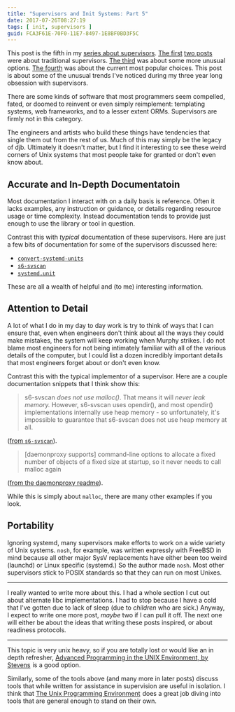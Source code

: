 ```yaml
---
title: "Supervisors and Init Systems: Part 5"
date: 2017-07-26T08:27:19
tags: [ init, supervisors ]
guid: FCA3F61E-70F0-11E7-8497-1E8BF0BD3F5C
---
```

This post is the fifth in my [series about supervisors][supervisors].  [The
first][1] [two posts][2] were about traditional supervisors.  [The third][3] was
about some more unusual options.  [The fourth][4] was about the current most
popular choices.  This post is about some of the unusual trends I've noticed
during my three year long obsession with supervisors.

<!--more-->

There are some kinds of software that most programmers seem compelled, fated, or
doomed to reinvent or even simply reimplement: templating systems, web
frameworks, and to a lesser extent ORMs.  Supervisors are firmly not in this
category.

The engineers and artists who build these things have tendencies that single
them out from the rest of us.  Much of this may simply be the legacy of djb.
Ultimately it doesn't matter, but I find it interesting to see these weird
corners of Unix systems that most people take for granted or don't even know
about.

## Accurate and In-Depth Documentatoin

Most documentation I interact with on a daily basis is reference.  Often it
lacks examples, any instruction or guidance, or details regarding resource usage
or time complexity. Instead documentation tends to provide just enough to use
the library or tool in question.

Contrast this with *typical* documentation of these supervisors.  Here are just
a few bits of documentation for some of the supervisors discussed here:

 * [`convert-systemd-units`][csu]
 * [`s6-svscan`][sss]
 * [`systemd.unit`][su]

These are all a wealth of helpful and (to me) interesting information.

## Attention to Detail

A lot of what I do in my day to day work is try to think of ways that I can
ensure that, even when engineers don't think about all the ways they could make
mistakes, the system will keep working when Murphy strikes.  I do not blame most
engineers for not being intimately familiar with all of the various details of
the computer, but I could list a dozen incredibly important details that most
engineers forget about or don't even know.

Contrast this with the typical implementor of a supervisor.  Here are a couple
documentation snippets that I think show this:

 > s6-svscan *does not use malloc()*. That means it will *never leak memory.*
 > However, s6-svscan uses opendir(), and most opendir() implementations
 > internally use heap memory - so unfortunately, it's impossible to guarantee
 > that s6-svscan does not use heap memory at all.
 
([from `s6-svscan`][sss]).

 > [daemonproxy supports] command-line options to allocate a fixed number of
 > objects of a fixed size at startup, so it never needs to call malloc again
 
([from the daemonproxy readme][dp]).

While this is simply about `malloc`, there are many other examples if you look.

## Portability

Ignoring systemd, many supervisors make efforts to work on a wide variety of
Unix systems.  `nosh`, for example, was written expressly with FreeBSD in mind
because all other major SysV replacements have either been too weird (launchd)
or Linux specific (systemd.)  So the author made `nosh`.  Most other supervisors
stick to POSIX standards so that they can run on most Unixes. 

---

I really wanted to write more about this.  I had a whole section I cut out about
alternate libc implementations.  I had to stop because I have a cold that I've
gotten due to lack of sleep (due to *children* who are sick.)  Anyway, I expect
to write one more post, *maybe* two if I can pull it off.  The next one will
either be about the ideas that writing these posts inspired, or about readiness
protocols.

---

This topic is very unix heavy, so if you are totally lost or would like an in
depth refresher, <a target="_blank" href="https://www.amazon.com/gp/product/0321637739/ref=as_li_tl?ie=UTF8&camp=1789&creative=9325&creativeASIN=0321637739&linkCode=as2&tag=afoolishmanif-20&linkId=9f20643e726defaa727849b7606fb656">Advanced Programming in the UNIX Environment, by Stevens</a><img src="//ir-na.amazon-adsystem.com/e/ir?t=afoolishmanif-20&l=am2&o=1&a=0321637739" width="1" height="1" border="0" alt="" style="border:none !important; margin:0px !important;" />
is a good option.

Similarly, some of the tools above (and many more in later posts) discuss tools
that while written for assistance in supervision are useful in isolation.  I
think that
<a target="_blank" href="https://www.amazon.com/gp/product/013937681X/ref=as_li_tl?ie=UTF8&camp=1789&creative=9325&creativeASIN=013937681X&linkCode=as2&tag=afoolishmanif-20&linkId=6279d8d234dff9ee5623e7ad7bed35df">The Unix Programming Environment</a><img src="//ir-na.amazon-adsystem.com/e/ir?t=afoolishmanif-20&l=am2&o=1&a=013937681X" width="1" height="1" border="0" alt="" style="border:none !important; margin:0px !important;" /> 
does a great job diving into tools that are general enough to stand on their
own.

[csu]: https://jdebp.eu/Softwares/nosh/guide/convert-systemd-units.html
[su]: https://www.freedesktop.org/software/systemd/man/systemd.unit.html
[sss]: http://skarnet.org/software/s6/s6-svscan.html
[dp]: https://github.com/nrdvana/daemonproxy#init-replacement
[1]: /posts/supervisors-and-init-systems-1/
[2]: /posts/supervisors-and-init-systems-2/
[3]: /posts/supervisors-and-init-systems-3/
[4]: /posts/supervisors-and-init-systems-4/
[supervisors]: /tags/supervisors
